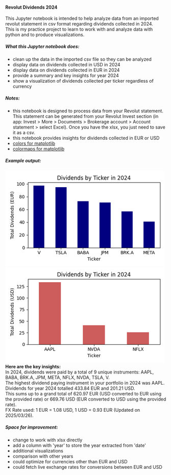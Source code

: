 #### Revolut Dividends 2024
This Jupyter notebook is intended to help analyze data from an imported revolut statement in csv format regarding dividends collected in 2024.
<br>This is my practice project to learn to work with and analyze data with python and to produce visualizations.

##### What this Jupyter notebook does:
- clean up the data in the imported csv file so they can be analyzed
- display data on dividends collected in USD in 2024
- display data on dividends collected in EUR in 2024
- provide a summary and key insights for year 2024
- show a visualization of dividends collected per ticker regardless of currency

##### Notes:
- this notebook is designed to process data from your Revolut statement. This statement can be generated from your Revolut Invest section (in app: Invest > More > Documents > Brokerage account > Account statement > select Excel). Once you have the xlsx, you just need to save it as a csv.
- this notebook provides insights for dividends collected in EUR or USD
- [colors for matplotlib](https://matplotlib.org/3.3.0/gallery/color/named_colors.html)
- [colormaps for matplotlib](https://matplotlib.org/stable/users/explain/colors/colormaps.html)

##### Example output:
![Example Output](./example_outputs/Dividends_by_Ticker_EUR_2024.png)
![Example Output](./example_outputs/Dividends_by_Ticker_USD_2024.png)
<br>**Here are the key insights:**
<br>In 2024, dividends were paid by a total of 9 unique instruments: AAPL, BABA, BRK.A, JPM, META, NFLX, NVDA, TSLA, V.
<br>The highest dividend paying instrument in your portfolio in 2024 was AAPL.
<br>Dividends for year 2024 totalled 433.84 EUR and 201.21 USD.
<br>This sums up to a grand total of 620.97 EUR (USD converted to EUR using the provided rate) or 669.76 USD (EUR converted to USD using the provided rate).
<br>FX Rate used: 1 EUR = 1.08 USD, 1 USD = 0.93 EUR (Updated on 2025/03/26).

##### Space for improvement:
- change to work with xlsx directly
- add a column with 'year' to store the year extracted from 'date'
- additional visualizations
- comparison with other years
- could optimize for currencies other than EUR and USD
- could fetch live exchange rates for conversions between EUR and USD
